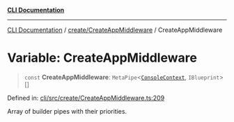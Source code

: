 [**CLI Documentation**](../../../README.md)

***

[CLI Documentation](../../../README.md) / [create/CreateAppMiddleware](../README.md) / CreateAppMiddleware

# Variable: CreateAppMiddleware

> `const` **CreateAppMiddleware**: `MetaPipe`\<[`ConsoleContext`](../../../declarations/interfaces/ConsoleContext.md), `IBlueprint`\>[]

Defined in: [cli/src/create/CreateAppMiddleware.ts:209](https://github.com/stonemjs/cli/blob/df49bf1f270a78a61946870e36ae0b10d02482b3/src/create/CreateAppMiddleware.ts#L209)

Array of builder pipes with their priorities.
